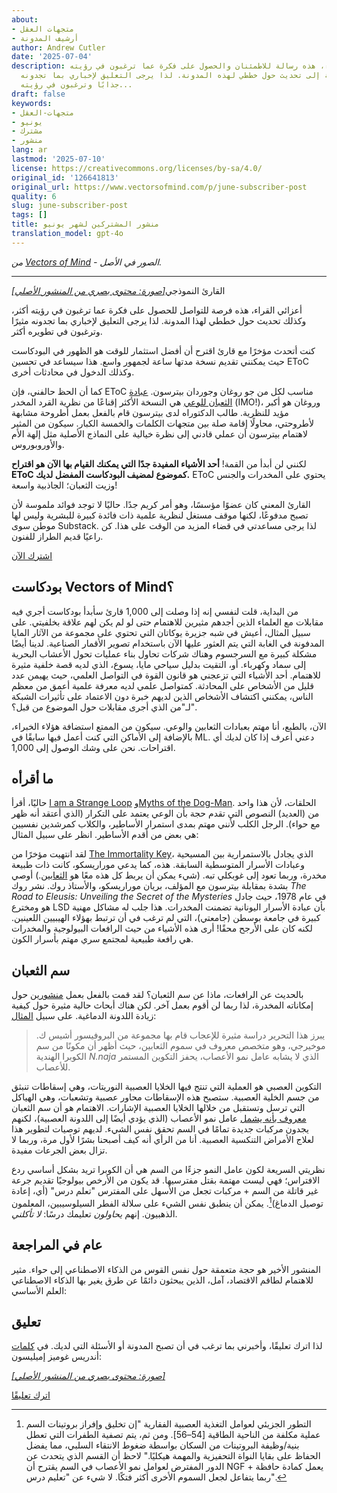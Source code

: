 ```yaml
---
about:
- متجهات العقل
- أرشيف المدونة
author: Andrew Cutler
date: '2025-07-04'
description: أعزائي القراء، هذه رسالة للاطمئنان والحصول على فكرة عما ترغبون في رؤيته
  أكثر، بالإضافة إلى تحديث حول خططي لهذه المدونة. لذا يرجى التعليق لإخباري بما تجدونه
  جذابًا وترغبون في رؤيته...
draft: false
keywords:
- متجهات-العقل
- يونيو
- مشترك
- منشور
lang: ar
lastmod: '2025-07-10'
license: https://creativecommons.org/licenses/by-sa/4.0/
original_id: '126641813'
original_url: https://www.vectorsofmind.com/p/june-subscriber-post
quality: 6
slug: june-subscriber-post
tags: []
title: منشور المشتركين لشهر يونيو
translation_model: gpt-4o
---
```


*من [Vectors of Mind](https://www.vectorsofmind.com/p/june-subscriber-post) - الصور في الأصل.*

---

[*[صورة: محتوى بصري من المنشور الأصلي]*](https://substackcdn.com/image/fetch/$s_!tbYt!,f_auto,q_auto:good,fl_progressive:steep/https%3A%2F%2Fsubstack-post-media.s3.amazonaws.com%2Fpublic%2Fimages%2F82c9ee93-e329-4a45-89ab-59fabe30ebab_1024x1024.png)القارئ النموذجي

أعزائي القراء، هذه فرصة للتواصل للحصول على فكرة عما ترغبون في رؤيته أكثر، وكذلك تحديث حول خططي لهذا المدونة. لذا يرجى التعليق لإخباري بما تجدونه مثيرًا وترغبون في تطويره أكثر.

كنت أتحدث مؤخرًا مع قارئ اقترح أن أفضل استثمار للوقت هو الظهور في البودكاست حيث يمكنني تقديم نسخة مدتها ساعة لجمهور واسع. هذا سيساعد في تحسين EToC وكذلك الدخول في محادثات أخرى.

كما أن الحظ حالفني، فإن EToC مناسب لكل من جو روغان وجوردان بيترسون. [عبادة الثعبان للوعي](https://vectors.substack.com/p/the-snake-cult-of-consciousness) هي النسخة الأكثر إقناعًا من نظرية القرد المخدر (IMO!)، وروغان هو أكبر مؤيد للنظرية. طالب الدكتوراه لدى بيترسون قام بالفعل بعمل أطروحة مشابهة لأطروحتي، محاولًا إقامة صلة بين متجهات الكلمات والخمسة الكبار. سيكون من المثير لاهتمام بيترسون أن عملي قادني إلى نظرة خيالية على النماذج الأصلية مثل إلهة الأم والأوروبوروس.

لكنني لن أبدأ من القمة! **أحد الأشياء المفيدة جدًا التي يمكنك القيام بها الآن هو اقتراح EToC كموضوع لمضيف البودكاست المفضل لديك.** EToC يحتوي على المخدرات والجنس وزيت الثعبان؛ الجاذبية واسعة!

القارئ المعني كان عضوًا مؤسسًا، وهو أمر كريم جدًا. حاليًا لا توجد فوائد ملموسة لأن تصبح مدفوعًا، لكنها موقف مستغل لنظرية علمية ذات فائدة كبيرة للبشرية وليس لها موطن سوى Substack. لذا يرجى مساعدتي في قضاء المزيد من الوقت على هذا. كن راعيًا قديم الطراز للفنون.

[اشترك الآن](https://www.vectorsofmind.com/subscribe?)

## بودكاست Vectors of Mind؟

من البداية، قلت لنفسي إنه إذا وصلت إلى 1,000 قارئ سأبدأ بودكاست أجري فيه مقابلات مع العلماء الذين أجدهم مثيرين للاهتمام حتى لو لم يكن لهم علاقة بخلفيتي. على سبيل المثال، أعيش في شبه جزيرة يوكاتان التي تحتوي على مجموعة من الآثار المايا المدفونة في الغابة التي يتم العثور عليها الآن باستخدام تصوير الأقمار الصناعية. لدينا أيضًا مشكلة كبيرة مع السرجسوم وهناك شركات تحاول بناء عمليات تحول الأعشاب البحرية إلى سماد وكهرباء. أو، التقيت بدليل سياحي مايا، يسوع، الذي لديه قصة خلفية مثيرة للاهتمام. أحد الأشياء التي تزعجني هو قانون القوة في التواصل العلمي، حيث يهيمن عدد قليل من الأشخاص على المحادثة. كمتواصل علمي لديه معرفة علمية أعمق من معظم الناس، يمكنني اكتشاف الأشخاص الذين لديهم خبرة دون الاعتماد على تأثيرات الشبكة لـ"من الذي أجرى مقابلات حول الموضوع من قبل؟".

الآن، بالطبع، أنا مهتم بعبادات الثعابين والوعي. سيكون من الممتع استضافة هؤلاء الخبراء، بالإضافة إلى الأماكن التي كنت أعمل فيها سابقًا في ML. دعني أعرف إذا كان لديك أي اقتراحات. نحن على وشك الوصول إلى 1,000.

## ما أقرأه

حاليًا، أقرأ [I am a Strange Loop](https://www.goodreads.com/book/show/123471.I_Am_a_Strange_Loop?from_search=true&from_srp=true&qid=EhUV3tHnLW&rank=1) و[Myths of the Dog-Man](https://www.goodreads.com/book/show/1339239.Myths_of_the_Dog_Man). الحلقات، لأن هذا واحد من (العديد) النصوص التي تقدم حجة بأن الوعي يعتمد على التكرار (الذي أعتقد أنه ظهر مع حواء). الرجل الكلب لأنني مهتم بمدى استمرار الأساطير، والكلاب كمرشدين نفسيين هي بعض من أقدم الأساطير. انظر على سبيل المثال:

لقد انتهيت مؤخرًا من [The Immortality Key](https://www.goodreads.com/en/book/show/51174256)، الذي يجادل بالاستمرارية بين المسيحية وعبادات الأسرار المتوسطية السابقة. هذه، كما يدعي موراريسكو، كانت ذات طبيعة مخدرة، وربما تعود إلى غوبكلي تبه. (شيء يمكن أن يربط كل هذه معًا هو [الثعابين](https://vectors.substack.com/i/95941288/the-genesis-of-religion).) أوصي بشدة بمقابلة بيترسون مع المؤلف، بريان موراريسكو، والأستاذ روك. نشر روك _The Road to Eleusis: Unveiling the Secret of the Mysteries_ في عام 1978، حيث جادل هو ومخترع LSD بأن عبادة الأسرار اليونانية تضمنت المخدرات. هذا جلب له مشاكل مهنية كبيرة في جامعة بوسطن (جامعتي)، التي لم ترغب في أن ترتبط بهؤلاء الهيبيين اللعينين. لكنه كان على الأرجح محقًا! أرى هذه الأشياء من حيث الرافعات البيولوجية والمخدرات هي رافعة طبيعية لمجتمع سري مهتم بأسرار الكون.

## سم الثعبان

بالحديث عن الرافعات، ماذا عن سم الثعبان؟ لقد قمت بالفعل بعمل [منشورين](https://vectors.substack.com/p/comments-on-snake-venom) حول إمكاناته المخدرة، لذا ربما لن أقوم بعمل آخر. لكن هناك أبحاث حالية مثيرة حول كيفية زيادة اللدونة الدماغية. على سبيل [المثال](https://onlinelibrary.wiley.com/doi/full/10.1111/jnc.15196):

> يبرز هذا التحرير دراسة مثيرة للإعجاب قام بها مجموعة من البروفيسور أشيس ك. موخيرجي، وهو متخصص معروف في سموم الثعابين، حيث أظهر أن مكونًا من سم الكوبرا الهندية _N.naja_ الذي لا يشابه عامل نمو الأعصاب، يحفز التكوين المستمر للأعصاب.

التكوين العصبي هو العملية التي تنتج فيها الخلايا العصبية النوريتات، وهي إسقاطات تنبثق من جسم الخلية العصبية. ستصبح هذه الإسقاطات محاور عصبية وتشعبات، وهي الهياكل التي ترسل وتستقبل من خلالها الخلايا العصبية الإشارات. الاهتمام هو أن سم الثعبان [معروف بأنه يشمل](https://www.sciencedirect.com/science/article/abs/pii/S0041010111002236) عامل نمو الأعصاب (الذي يؤدي أيضًا إلى اللدونة العصبية)، لكنهم يجدون مركبات جديدة تمامًا في السم تحقق نفس الشيء. لديهم توصيات لتطوير هذا لعلاج الأمراض التنكسية العصبية. أنا من الرأي أنه كيف أصبحنا بشرًا لأول مرة، وربما لا تزال بعض الجرعات مفيدة.

نظريتي السريعة لكون عامل النمو جزءًا من السم هي أن الكوبرا تريد بشكل أساسي ردع الافتراس؛ فهي ليست مهتمة بقتل مفترسيها. قد يكون من الأرخص بيولوجيًا تقديم جرعة غير قاتلة من السم + مركبات تجعل من الأسهل على المفترس "تعلم درس" (أي، إعادة توصيل الدماغ)[^1]. يمكن أن ينطبق نفس الشيء على سلالة الفطر السيلوسيبين، المعلمون الذهبيون. إنهم _يحاولون_ تعليمك درسًا: _لا تأكلني_.

## عام في المراجعة

المنشور الأخير هو حجة متعمقة حول نفس القوس من الذكاء الاصطناعي إلى حواء. مثير للاهتمام لطاقم الاقتصاد، آمل، الذين يبحثون دائمًا عن طرق يغير بها الذكاء الاصطناعي العلم الأساسي:

## تعليق

لذا اترك تعليقًا، وأخبرني بما ترغب في أن تصبح المدونة أو الأسئلة التي لديك. في [كلمات](https://twitter.com/algekalipso/status/1663709118752858113) أندريس غوميز إميليسون:

[*[صورة: محتوى بصري من المنشور الأصلي]*](https://substackcdn.com/image/fetch/$s_!M0Az!,f_auto,q_auto:good,fl_progressive:steep/https%3A%2F%2Fsubstack-post-media.s3.amazonaws.com%2Fpublic%2Fimages%2F2516366d-bf18-4c2f-b939-11c33b36b0e8_1182x486.png)

[اترك تعليقًا](https://www.vectorsofmind.com/p/june-subscriber-post/comments)

[^1]: التطور الجزيئي لعوامل التغذية العصبية الفقارية "إن تخليق وإفراز بروتينات السم عملية مكلفة من الناحية الطاقية [54–56]. ومن ثم، يتم تصفية الطفرات التي تعطل بنية/وظيفة البروتينات من السكان بواسطة ضغوط الانتقاء السلبي، مما يفضل الحفاظ على بقايا النواة التحفيزية والمهمة هيكليًا." لاحظ أن القسم الذي يتحدث عن الدور المفترض لعوامل نمو الأعصاب في السم يقترح أن NGF يعمل كمادة حافظة + ربما يتفاعل لجعل السموم الأخرى أكثر فتكًا. لا شيء عن "تعليم درس".